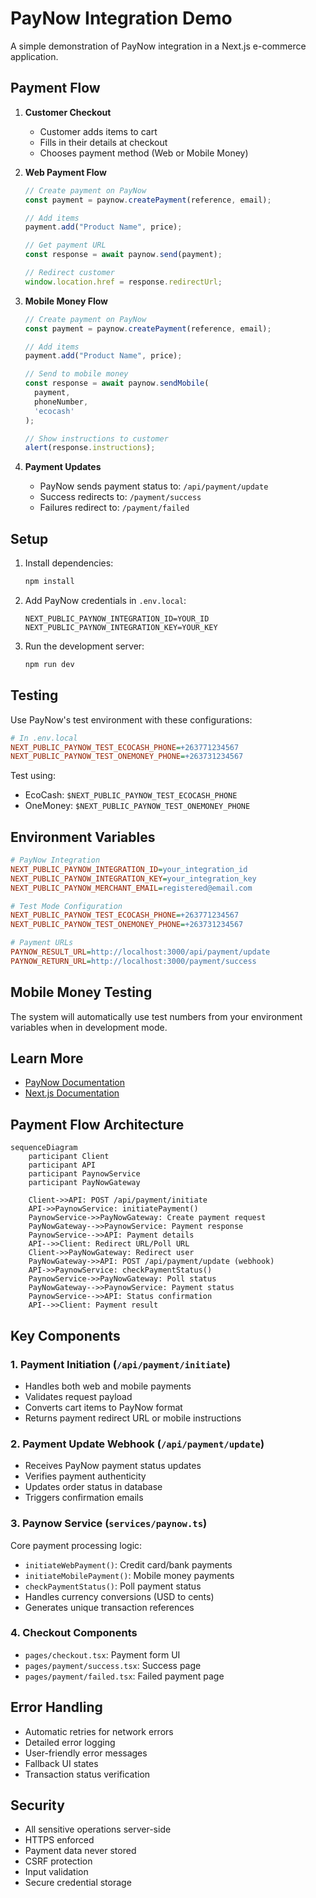 # PayNow Integration Demo

A simple demonstration of PayNow integration in a Next.js e-commerce application.

## Payment Flow

1. **Customer Checkout**
   - Customer adds items to cart
   - Fills in their details at checkout
   - Chooses payment method (Web or Mobile Money)

2. **Web Payment Flow**
   ```js
   // Create payment on PayNow
   const payment = paynow.createPayment(reference, email);
   
   // Add items
   payment.add("Product Name", price);
   
   // Get payment URL
   const response = await paynow.send(payment);
   
   // Redirect customer
   window.location.href = response.redirectUrl;
   ```

3. **Mobile Money Flow**
   ```js
   // Create payment on PayNow
   const payment = paynow.createPayment(reference, email);
   
   // Add items
   payment.add("Product Name", price);
   
   // Send to mobile money
   const response = await paynow.sendMobile(
     payment, 
     phoneNumber, 
     'ecocash'
   );
   
   // Show instructions to customer
   alert(response.instructions);
   ```

4. **Payment Updates**
   - PayNow sends payment status to: `/api/payment/update`
   - Success redirects to: `/payment/success`
   - Failures redirect to: `/payment/failed`

## Setup

1. Install dependencies:
   ```bash
   npm install
   ```

2. Add PayNow credentials in `.env.local`:
   ```
   NEXT_PUBLIC_PAYNOW_INTEGRATION_ID=YOUR_ID
   NEXT_PUBLIC_PAYNOW_INTEGRATION_KEY=YOUR_KEY
   ```

3. Run the development server:
   ```bash
   npm run dev
   ```

## Testing

Use PayNow's test environment with these configurations:

```ini
# In .env.local
NEXT_PUBLIC_PAYNOW_TEST_ECOCASH_PHONE=+263771234567
NEXT_PUBLIC_PAYNOW_TEST_ONEMONEY_PHONE=+263731234567
```

Test using:
- EcoCash: `$NEXT_PUBLIC_PAYNOW_TEST_ECOCASH_PHONE`
- OneMoney: `$NEXT_PUBLIC_PAYNOW_TEST_ONEMONEY_PHONE`

## Environment Variables

```ini
# PayNow Integration
NEXT_PUBLIC_PAYNOW_INTEGRATION_ID=your_integration_id
NEXT_PUBLIC_PAYNOW_INTEGRATION_KEY=your_integration_key
NEXT_PUBLIC_PAYNOW_MERCHANT_EMAIL=registered@email.com

# Test Mode Configuration
NEXT_PUBLIC_PAYNOW_TEST_ECOCASH_PHONE=+263771234567
NEXT_PUBLIC_PAYNOW_TEST_ONEMONEY_PHONE=+263731234567

# Payment URLs
PAYNOW_RESULT_URL=http://localhost:3000/api/payment/update
PAYNOW_RETURN_URL=http://localhost:3000/payment/success
```

## Mobile Money Testing
The system will automatically use test numbers from your environment variables when in development mode.

## Learn More

- [PayNow Documentation](https://developers.paynow.co.zw/docs)
- [Next.js Documentation](https://nextjs.org/docs)

## Payment Flow Architecture

```mermaid
sequenceDiagram
    participant Client
    participant API
    participant PaynowService
    participant PayNowGateway

    Client->>API: POST /api/payment/initiate
    API->>PaynowService: initiatePayment()
    PaynowService->>PayNowGateway: Create payment request
    PayNowGateway-->>PaynowService: Payment response
    PaynowService-->>API: Payment details
    API-->>Client: Redirect URL/Poll URL
    Client->>PayNowGateway: Redirect user
    PayNowGateway->>API: POST /api/payment/update (webhook)
    API->>PaynowService: checkPaymentStatus()
    PaynowService->>PayNowGateway: Poll status
    PayNowGateway-->>PaynowService: Payment status
    PaynowService-->>API: Status confirmation
    API-->>Client: Payment result
```

## Key Components

### 1. Payment Initiation (`/api/payment/initiate`)
- Handles both web and mobile payments
- Validates request payload
- Converts cart items to PayNow format
- Returns payment redirect URL or mobile instructions

### 2. Payment Update Webhook (`/api/payment/update`)
- Receives PayNow payment status updates
- Verifies payment authenticity
- Updates order status in database
- Triggers confirmation emails

### 3. Paynow Service (`services/paynow.ts`)
Core payment processing logic:
- `initiateWebPayment()`: Credit card/bank payments
- `initiateMobilePayment()`: Mobile money payments
- `checkPaymentStatus()`: Poll payment status
- Handles currency conversions (USD to cents)
- Generates unique transaction references

### 4. Checkout Components
- `pages/checkout.tsx`: Payment form UI
- `pages/payment/success.tsx`: Success page
- `pages/payment/failed.tsx`: Failed payment page

## Error Handling
- Automatic retries for network errors
- Detailed error logging
- User-friendly error messages
- Fallback UI states
- Transaction status verification

## Security
- All sensitive operations server-side
- HTTPS enforced
- Payment data never stored
- CSRF protection
- Input validation
- Secure credential storage
